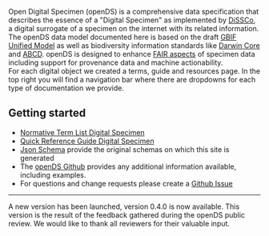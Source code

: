 Open Digital Specimen (openDS) is a comprehensive data specification that describes the essence of a "Digital Specimen" as implemented by [DiSSCo](https://www.dissco.eu/), a digital surrogate of a specimen on the internet with its related information. 
The openDS data model documented here is based on the draft [GBIF Unified Model](https://www.gbif.org/composition/HjlTr705BctcnaZkcjRJq/gbif-new-data-model) as well as biodiversity information standards like [Darwin Core](https://www.tdwg.org/standards/) and [ABCD](https://www.tdwg.org/standards/abcd/). 
openDS is designed to enhance [FAIR aspects](https://www.go-fair.org/fair-principles/) of specimen data including support for provenance data and machine actionability.  
For each digital object we created a terms, guide and resources page.
In the top right you will find a navigation bar where there are dropdowns for each type of documentation we provide.

Getting started[](#getting-started)
-----------------------------------
*   [Normative Term List Digital Specimen](digital-specimen-terms)
*   [Quick Reference Guide Digital Specimen](digital-specimen-guide)
*   [Json Schema](https://schemas.dissco.tech) provide the original schemas on which this site is generated
*   The [openDS Github](https://github.com/DiSSCo/openDS) provides any additional information available, including examples.
*   For questions and change requests please create a [Github Issue](https://github.com/DiSSCo/openDS/issues/new/choose)

-------------
A new version has been launched, version 0.4.0 is now available.
This version is the result of the feedback gathered during the openDS public review.
We would like to thank all reviewers for their valuable input.
